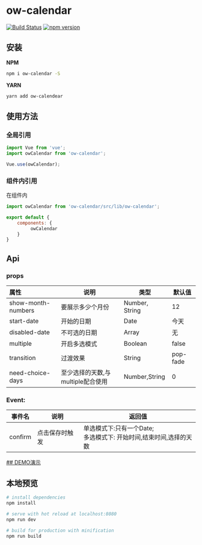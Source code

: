 # ow-calendar

[![Build Status](https://travis-ci.org/HowardTangHw/ow-calendar.svg?branch=master)](https://travis-ci.org/HowardTangHw/ow-calendar)
[![npm version](https://img.shields.io/npm/v/ow-calendar.svg?style=flat)](https://www.npmjs.com/package/ow-calendar)



##  安装

**NPM**

```bash
npm i ow-calendar -S
```

**YARN**

```bash
yarn add ow-calendear
```



## 使用方法

### 全局引用

```javascript
import Vue from 'vue';
import owCalendar from 'ow-calendar';

Vue.use(owCalendar);

```



### 组件内引用

在组件内

```javascript
import owCalendar from 'ow-calendar/src/lib/ow-calendar';
```

```javascript
export default {
    components: {
         owCalendar
    }
}
```



## Api

### props

| 属性               | 说明                              | 类型           | 默认值   |
| :----------------- | --------------------------------- | -------------- | -------- |
| show-month-numbers | 要展示多少个月份                  | Number, String | 12       |
| start-date         | 开始的日期                        | Date           | 今天     |
| disabled-date      | 不可选的日期                      | Array          | 无       |
| multiple           | 开启多选模式                      | Boolean        | false    |
| transition         | 过渡效果                          | String         | pop-fade |
| need-choice-days   | 至少选择的天数,与multiple配合使用 | Number,String  | 0        |

### Event:

| 事件名  | 说明           | 返回值                                                       |
| ------- | -------------- | ------------------------------------------------------------ |
| confirm | 点击保存时触发 | 单选模式下:只有一个Date;<br />多选模式下: 开始时间,结束时间,选择的天数 |



[## DEMO演示](http://118.24.147.117/ow-calendar/)

## 本地预览

``` bash
# install dependencies
npm install

# serve with hot reload at localhost:8080
npm run dev

# build for production with minification
npm run build
```


